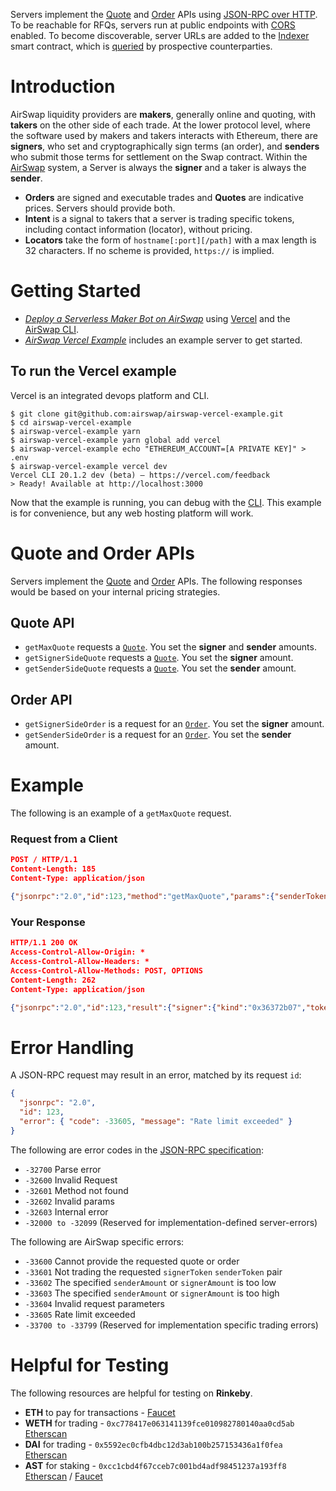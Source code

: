 Servers implement the [Quote](../system/apis.md#quotes) and [Order](../system/apis.md#orders) APIs using [JSON-RPC over HTTP](https://www.jsonrpc.org/historical/json-rpc-over-http.html). To be reachable for RFQs, servers run at public endpoints with [CORS](https://developer.mozilla.org/en-US/docs/Web/HTTP/CORS) enabled. To become discoverable, server URLs are added to the [Indexer](./add-to-the-indexer.md) smart contract, which is [queried](../take-liquidity/request-quotes.md) by prospective counterparties.

# Introduction

AirSwap liquidity providers are **makers**, generally online and quoting, with **takers** on the other side of each trade. At the lower protocol level, where the software used by makers and takers interacts with Ethereum, there are **signers**, who set and cryptographically sign terms (an order), and **senders** who submit those terms for settlement on the Swap contract. Within the [AirSwap](https://instant.airswap.io/) system, a Server is always the **signer** and a taker is always the **sender**.

- **Orders** are signed and executable trades and **Quotes** are indicative prices. Servers should provide both.
- **Intent** is a signal to takers that a server is trading specific tokens, including contact information (locator), without pricing.
- **Locators** take the form of `hostname[:port][/path]` with a max length is 32 characters. If no scheme is provided, `https://` is implied.

# Getting Started

- [_Deploy a Serverless Maker Bot on AirSwap_](https://medium.com/fluidity/deploy-a-serverless-maker-bot-on-airswap-part-i-1f711ff4d379) using [Vercel](https://vercel.com/) and the [AirSwap CLI](https://github.com/airswap/airswap-cli).
- [_AirSwap Vercel Example_](https://github.com/airswap/airswap-zeit-example) includes an example server to get started.

## To run the Vercel example

Vercel is an integrated devops platform and CLI.

```
$ git clone git@github.com:airswap/airswap-vercel-example.git
$ cd airswap-vercel-example
$ airswap-vercel-example yarn
$ airswap-vercel-example yarn global add vercel
$ airswap-vercel-example echo "ETHEREUM_ACCOUNT=[A PRIVATE KEY]" > .env
$ airswap-vercel-example vercel dev
Vercel CLI 20.1.2 dev (beta) — https://vercel.com/feedback
> Ready! Available at http://localhost:3000
```

Now that the example is running, you can debug with the [CLI](./debug-with-cli.md). This example is for convenience, but any web hosting platform will work.

# Quote and Order APIs

Servers implement the [Quote](../system/apis.md#quotes) and [Order](../system/apis.md#orders) APIs. The following responses would be based on your internal pricing strategies.

## Quote API

- `getMaxQuote` requests a [`Quote`](../system/types-and-formats.md#quotes). You set the **signer** and **sender** amounts.
- `getSignerSideQuote` requests a [`Quote`](../system/types-and-formats.md#quotes). You set the **signer** amount.
- `getSenderSideQuote` requests a [`Quote`](../system/types-and-formats.md#quotes). You set the **sender** amount.

## Order API

- `getSignerSideOrder` is a request for an [`Order`](../system/types-and-formats.md#orders). You set the **signer** amount.
- `getSenderSideOrder` is a request for an [`Order`](../system/types-and-formats.md#orders). You set the **sender** amount.

# Example

The following is an example of a `getMaxQuote` request.

### Request from a Client

```json
POST / HTTP/1.1
Content-Length: 185
Content-Type: application/json

{"jsonrpc":"2.0","id":123,"method":"getMaxQuote","params":{"senderToken": "0xc778417e063141139fce010982780140aa0cd5ab","signerToken":"0x27054b13b1b798b345b591a4d22e6562d47ea75a"}}
```

### Your Response

```json
HTTP/1.1 200 OK
Access-Control-Allow-Origin: *
Access-Control-Allow-Headers: *
Access-Control-Allow-Methods: POST, OPTIONS
Content-Length: 262
Content-Type: application/json

{"jsonrpc":"2.0","id":123,"result":{"signer":{"kind":"0x36372b07","token":"0x27054b13b1b798b345b591a4d22e6562d47ea75a","amount":"10000","id":"0"},"sender":{"kind":"0x36372b07","token":"0xc778417e063141139fce010982780140aa0cd5ab","amount":"100000000","id":"0"}}}
```

# Error Handling

A JSON-RPC request may result in an error, matched by its request `id`:

```json
{
  "jsonrpc": "2.0",
  "id": 123,
  "error": { "code": -33605, "message": "Rate limit exceeded" }
}
```

The following are error codes in the [JSON-RPC specification](http://www.jsonrpc.org/specification#error_object):

- `-32700` Parse error
- `-32600` Invalid Request
- `-32601` Method not found
- `-32602` Invalid params
- `-32603` Internal error
- `-32000 to -32099` (Reserved for implementation-defined server-errors)

The following are AirSwap specific errors:

- `-33600` Cannot provide the requested quote or order
- `-33601` Not trading the requested `signerToken` `senderToken` pair
- `-33602` The specified `senderAmount` or `signerAmount` is too low
- `-33603` The specified `senderAmount` or `signerAmount` is too high
- `-33604` Invalid request parameters
- `-33605` Rate limit exceeded
- `-33700 to -33799` (Reserved for implementation specific trading errors)

# Helpful for Testing

The following resources are helpful for testing on **Rinkeby**.

- **ETH** to pay for transactions - [Faucet](https://faucet.rinkeby.io/)
- **WETH** for trading - `0xc778417e063141139fce010982780140aa0cd5ab` [Etherscan](https://rinkeby.etherscan.io/address/0xc778417e063141139fce010982780140aa0cd5ab)
- **DAI** for trading - `0x5592ec0cfb4dbc12d3ab100b257153436a1f0fea` [Etherscan](https://rinkeby.etherscan.io/address/0x5592ec0cfb4dbc12d3ab100b257153436a1f0fea)
- **AST** for staking - `0xcc1cbd4f67cceb7c001bd4adf98451237a193ff8` [Etherscan](https://rinkeby.etherscan.io/address/0xcc1cbd4f67cceb7c001bd4adf98451237a193ff8) / [Faucet](https://ast-faucet-ui.development.airswap.io/)
